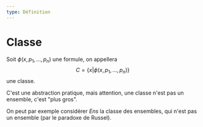 ```yaml
---
type: Définition
---
```


# Classe

Soit $\phi(x, p_1, \dots, p_n)$ une formule, on appellera 
$$C = \{x | \phi(x, p_1, \dots, p_n)\}$$
une classe.

C'est une abstraction pratique, mais attention, une classe n'est pas un ensemble, c'est "plus gros".

On peut par exemple considérer $Ens$ la classe des ensembles, qui n'est pas un ensemble (par le paradoxe de Russel).
